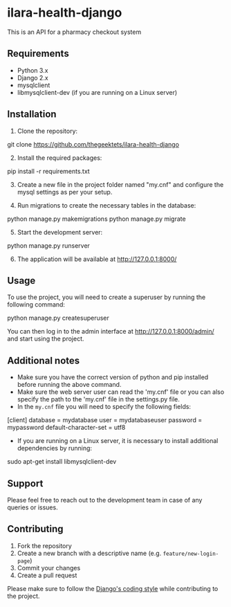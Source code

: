 # ilara-health-django

This is an API for a pharmacy checkout system

## Requirements
- Python 3.x
- Django 2.x
- mysqlclient
- libmysqlclient-dev (if you are running on a Linux server)

## Installation

1. Clone the repository:

git clone https://github.com/thegeektets/ilara-health-django


2. Install the required packages:

pip install -r requirements.txt


3. Create a new file in the project folder named "my.cnf" and configure the mysql settings as per your setup.

4. Run migrations to create the necessary tables in the database:

python manage.py makemigrations
python manage.py migrate


5. Start the development server:

python manage.py runserver


6. The application will be available at http://127.0.0.1:8000/

## Usage

To use the project, you will need to create a superuser by running the following command:

python manage.py createsuperuser


You can then log in to the admin interface at http://127.0.0.1:8000/admin/ and start using the project.

## Additional notes

- Make sure you have the correct version of python and pip installed before running the above command.
- Make sure the web server user can read the 'my.cnf' file or you can also specify the path to the 'my.cnf' file in the settings.py file.
- In the `my.cnf` file you will need to specify the following fields:

[client]
database = mydatabase
user = mydatabaseuser
password = mypassword
default-character-set = utf8


- If you are running on a Linux server, it is necessary to install additional dependencies by running:

sudo apt-get install libmysqlclient-dev



## Support

Please feel free to reach out to the development team in case of any queries or issues.

## Contributing

1. Fork the repository
2. Create a new branch with a descriptive name (e.g. `feature/new-login-page`)
3. Commit your changes
4. Create a pull request

Please make sure to follow the [Django's coding style](https://docs.djangoproject.com/en/3.2/internals/contributing/writing-code/coding-style/) while contributing to the project.



